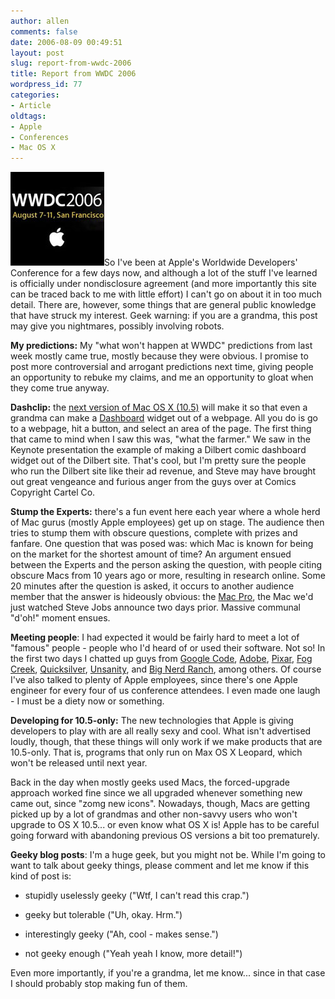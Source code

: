 ```yaml
---
author: allen
comments: false
date: 2006-08-09 00:49:51
layout: post
slug: report-from-wwdc-2006
title: Report from WWDC 2006
wordpress_id: 77
categories:
- Article
oldtags:
- Apple
- Conferences
- Mac OS X
---
```


![WWDC 06 Banner](/images/wp-uploads/2006/08/wwdc06.jpg)So I've been at Apple's Worldwide Developers' Conference for a few days now, and although a lot of the stuff I've learned is officially under nondisclosure agreement (and more importantly this site can be traced back to me with little effort) I can't go on about it in too much detail. There are, however, some things that are general public knowledge that have struck my interest. Geek warning: if you are a grandma, this post may give you nightmares, possibly involving robots.

**My predictions:** My "what won't happen at WWDC" predictions from last week mostly came true, mostly because they were obvious. I promise to post more controversial and arrogant predictions next time, giving people an opportunity to rebuke my claims, and me an opportunity to gloat when they come true anyway.

**Dashclip:** the [next version of Mac OS X (10.5)](http://www.apple.com/macosx/leopard/) will make it so that even a grandma can make a [Dashboard](http://www.apple.com/macosx/features/dashboard/) widget out of a webpage. All you do is go to a webpage, hit a button, and select an area of the page. The first thing that came to mind when I saw this was, "what the farmer." We saw in the Keynote presentation the example of making a Dilbert comic dashboard widget out of the Dilbert site. That's cool, but I'm pretty sure the people who run the Dilbert site like their ad revenue, and Steve may have brought out great vengeance and furious anger from the guys over at Comics Copyright Cartel Co.

**Stump the Experts:** there's a fun event here each year where a whole herd of Mac gurus (mostly Apple employees) get up on stage. The audience then tries to stump them with obscure questions, complete with prizes and fanfare. One question that was posed was: which Mac is known for being on the market for the shortest amount of time? An argument ensued between the Experts and the person asking the question, with people citing obscure Macs from 10 years ago or more, resulting in research online. Some 20 minutes after the question is asked, it occurs to another audience member that the answer is hideously obvious: the [Mac Pro](http://www.apple.com/macpro/), the Mac we'd just watched Steve Jobs announce two days prior. Massive communal "d'oh!" moment ensues.

**Meeting people**: I had expected it would be fairly hard to meet a lot of "famous" people - people who I'd heard of or used their software. Not so! In the first two days I chatted up guys from [Google Code](http://code.google.com/), [Adobe](http://www.adobe.com/), [Pixar](http://www.pixar.com/), [Fog Creek](http://www.fogcreek.com/), [Quicksilver](http://quicksilver.blacktree.com/), [Unsanity](http://www.unsanity.com/), and [Big Nerd Ranch](http://www.bignerdranch.com/), among others. Of course I've also talked to plenty of Apple employees, since there's one Apple engineer for every four of us conference attendees. I even made one laugh - I must be a diety now or something.

**Developing for 10.5-only:** The new technologies that Apple is giving developers to play with are all really sexy and cool. What isn't advertised loudly, though, that these things will only work if we make products that are 10.5-only. That is, programs that only run on Max OS X Leopard, which won't be released until next year.

Back in the day when mostly geeks used Macs, the forced-upgrade approach worked fine since we all upgraded whenever something new came out, since "zomg new icons". Nowadays, though, Macs are getting picked up by a lot of grandmas and other non-savvy users who won't upgrade to OS X 10.5... or even know what OS X is! Apple has to be careful going forward with abandoning previous OS versions a bit too prematurely.

**Geeky blog posts**: I'm a huge geek, but you might not be. While I'm going to want to talk about geeky things, please comment and let me know if this kind of post is:



* stupidly uselessly geeky ("Wtf, I can't read this crap.")

* geeky but tolerable ("Uh, okay. Hrm.")

* interestingly geeky ("Ah, cool - makes sense.")

* not geeky enough ("Yeah yeah I know, more detail!")


Even more importantly, if you're a grandma, let me know... since in that case I should probably stop making fun of them.
